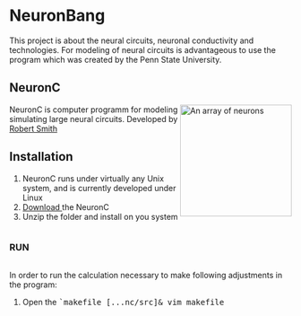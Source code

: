 # NeuronBang
This project is about the neural circuits, neuronal conductivity and technologies.
For modeling of neural circuits is advantageous to use the program which was created by the Penn State University.


<h2> NeuronC </h2>
<p>
<img style="-webkit-user-select: none; cursor: zoom-in;" src="http://retina.anatomy.upenn.edu/~rob/spike_gen.png" alt="An array of neurons" title="NeuronC program" align="right" data-canonical-src="http://retina.anatomy.upenn.edu/~rob/spike_gen.png" style="max-width:10%;" width="199" height="199">

NeuronC is computer programm for modeling simulating large neural circuits.
Developed by <a href="http://retina.anatomy.upenn.edu/~rob/"> Robert Smith </a>
</p>

<h2> Installation </h2>

1. NeuronC runs under virtually any Unix system, and is currently developed under Linux
2. <a href="http://vrc.med.upenn.edu/files/nc.tgz"> Download </a> the NeuronC
3. Unzip the folder and install on you system

<div class="one-third column">
<h3 class="offset-by-one"> RUN </h3></div>
<div class="two-thirds column">
<a name="RUN"> </a>

In order to run the calculation necessary to make following adjustments in the program:

1. Open the <kbd>`makefile [...nc/src]& vim makefile </kbd>

